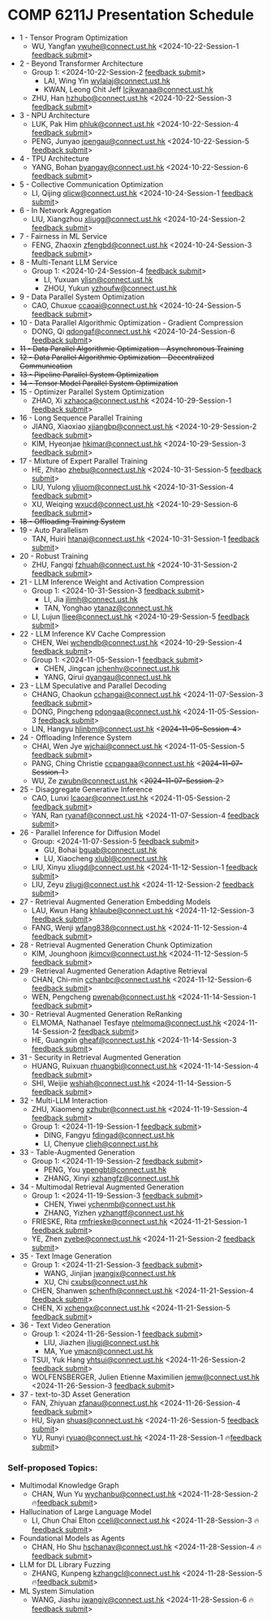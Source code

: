 # COMP 6211J Presentation Schedule


- 1 - Tensor Program Optimization
    - WU, Yangfan [ywuhe@connect.ust.hk](mailto:ywuhe@connect.ust.hk) <2024-10-22-Session-1 [feedback submit](https://forms.gle/oTFHsMVaAkBJAyyM8)>
- 2 - Beyond Transformer Architecture
    - Group 1: <2024-10-22-Session-2 [feedback submit](https://forms.gle/73vWyUbrBgybLzsA8)>   
        - LAI, Wing Yin	[wylaiaj@connect.ust.hk](mailto:wylaiaj@connect.ust.hk)
        - KWAN, Leong Chit Jeff	[lcjkwanaa@connect.ust.hk](mailto:lcjkwanaa@connect.ust.hk)
    - ZHU, Han [hzhubo@connect.ust.hk](mailto:hzhubo@connect.ust.hk) <2024-10-22-Session-3 [feedback submit](https://forms.gle/j99BY3kifrt92dH99)>
- 3 - NPU Architecture
    - LUK, Pak Him	[phluk@connect.ust.hk](mailto:phluk@connect.ust.hk) <2024-10-22-Session-4 [feedback submit](https://forms.gle/FRCHVtmmLTtNFoUo6)> 
    - PENG, Junyao	[jpengau@connect.ust.hk](mailto:jpengau@connect.ust.hk) <2024-10-22-Session-5 [feedback submit](https://forms.gle/MVDWJijDuivb1G3BA)> 
- 4 - TPU Architecture
    - YANG, Bohan [byangay@connect.ust.hk](mailto:byangay@connect.ust.hk) <2024-10-22-Session-6 [feedback submit](https://forms.gle/LhtagmGZEhyr5w1P8)> 
- 5 - Collective Communication Optimization
    - LI, Qijing	[qlicw@connect.ust.hk](mailto:qlicw@connect.ust.hk) <2024-10-24-Session-1 [feedback submit](https://forms.gle/aHZvdPwEYxrZjEY26)>
- 6 - In Network Aggregation
    - LIU, Xiangzhou [xliugg@connect.ust.hk](mailto:xliugg@connect.ust.hk) <2024-10-24-Session-2 [feedback submit](https://forms.gle/zdACw9bmJ1GHkmwe8)>
- 7 - Fairness in ML Service
    - FENG, Zhaoxin [zfengbd@connect.ust.hk](mailto:zfengbd@connect.ust.hk) <2024-10-24-Session-3 [feedback submit](https://forms.gle/RDEy5tsAxaKaD8bj9)>
- 8 - Multi-Tenant LLM Service
    - Group 1: <2024-10-24-Session-4 [feedback submit](https://forms.gle/okk1gZqy3FPtFW7UA)>    
        - LI, Yuxuan [ylisn@connect.ust.hk](mailto:ylisn@connect.ust.hk)
        - ZHOU, Yukun	[yzhoufw@connect.ust.hk](mailto:yzhoufw@connect.ust.hk)
- 9 - Data Parallel System Optimization
    - CAO, Chuxue [ccaoai@connect.ust.hk](mailto:ccaoai@connect.ust.hk) <2024-10-24-Session-5 [feedback submit](https://forms.gle/z2iu2Wsrq9Nk4RRS7)>
- 10 - Data Parallel Algorithmic Optimization - Gradient Compression
    - DONG, Qi [qdongaf@connect.ust.hk](mailto:qdongaf@connect.ust.hk) <2024-10-24-Session-6 [feedback submit](https://forms.gle/tzNF4LcyFo12ucoz5)>
- ~~11 - Data Parallel Algorithmic Optimization - Asynchronous Training~~
- ~~12 - Data Parallel Algorithmic Optimization - Decentralized Communication~~
- ~~13 - Pipeline Parallel System Optimization~~
- ~~14 - Tensor Model Parallel System Optimization~~
- 15 - Optimizer Parallel System Optimization
    - ZHAO, Xi	[xzhaoca@connect.ust.hk](mailto:xzhaoca@connect.ust.hk) <2024-10-29-Session-1 [feedback submit](https://forms.gle/mUdX1A7AEs9t9rTo9)>
- 16 - Long Sequence Parallel Training
    - JIANG, Xiaoxiao [xjiangbp@connect.ust.hk](mailto:xjiangbp@connect.ust.hk) <2024-10-29-Session-2 [feedback submit](https://forms.gle/zXtr8qE4oe2XJdfT8)>
    - KIM, Hyeonjae	[hkimar@connect.ust.hk](mailto:hkimar@connect.ust.hk) <2024-10-29-Session-3 [feedback submit](https://forms.gle/f5Hp5Lkj6aGYQ6cZA)>
- 17 - Mixture of Expert Parallel Training
    - HE, Zhitao [zhebu@connect.ust.hk](mailto:zhebu@connect.ust.hk) <2024-10-31-Session-5 [feedback submit](https://forms.gle/9ie6Ux8taNqjDyqd8)>
    - LIU, Yulong	[yliuom@connect.ust.hk](mailto:yliuom@connect.ust.hk) <2024-10-31-Session-4  [feedback submit](https://forms.gle/YkUcravP7DhrJHAEA)>
    - XU, Weiqing [wxucd@connect.ust.hk](mailto:wxucd@connect.ust.hk) <2024-10-29-Session-6 [feedback submit](https://forms.gle/EqdxyUbTz2LLoKXt5)>
- ~~18 - Offloading Training System~~
- 19 - Auto Parallelism
    - TAN, Huiri [htanaj@connect.ust.hk](mailto:htanaj@connect.ust.hk) <2024-10-31-Session-1 [feedback submit](https://forms.gle/SYacidhjmhvngU5s9)>
- 20 - Robust Training
    - ZHU, Fangqi [fzhuah@connect.ust.hk](mailto:fzhuah@connect.ust.hk) <2024-10-31-Session-2 [feedback submit](https://forms.gle/67VE1C7zYUdihWG57)>
- 21 - LLM Inference Weight and Activation Compression
    - Group 1: <2024-10-31-Session-3 [feedback submit](https://forms.gle/TML1DGJZuPZCC8p7A)>
        - LI, Jia [jlimh@connect.ust.hk](mailto:jlimh@connect.ust.hk)
        - TAN, Yonghao	[ytanaz@connect.ust.hk](mailto:ytanaz@connect.ust.hk) 
    - LI, Lujun	[lliee@connect.ust.hk](mailto:lliee@connect.ust.hk) <2024-10-29-Session-5 [feedback submit](https://forms.gle/Pd6mdC4xqaDVLuBa7)>
- 22 - LLM Inference KV Cache Compression
    - CHEN, Wei [wchendb@connect.ust.hk](mailto:wchendb@connect.ust.hk) <2024-10-29-Session-4 [feedback submit](https://forms.gle/oz2BkSg2o9WaSxtK6)>
    - Group 1:  <2024-11-05-Session-1 [feedback submit](https://forms.gle/hmA3e5uCRdL7kiqm8)>
        - CHEN, Jingcan [jchenhv@connect.ust.hk](mailto:jchenhv@connect.ust.hk) 
        - YANG, Qirui [qyangau@connect.ust.hk](mailto:qyangau@connect.ust.hk) 
- 23 - LLM Speculative and Parallel Decoding
    - CHANG, Chaokun	[cchangai@connect.ust.hk](mailto:cchangai@connect.ust.hk) <2024-11-07-Session-3 [feedback submit](https://forms.gle/LMsfhMX7B1id6p84A)>
    - DONG, Pingcheng	[pdongaa@connect.ust.hk](mailto:pdongaa@connect.ust.hk) <2024-11-05-Session-3 [feedback submit](https://forms.gle/SMmvv4eWDzmZ9ejx5)>
    - LIN, Hangyu	[hlinbm@connect.ust.hk](mailto:hlinbm@connect.ust.hk) <~~2024-11-05-Session-4~~>
- 24 - Offloading Inference System
    - CHAI, Wen Jye [wjchai@connect.ust.hk](mailto:wjchai@connect.ust.hk) <2024-11-05-Session-5 [feedback submit](https://forms.gle/DTQX5cyjANX7tBDQ8)>
    - PANG, Ching Christie [ccpangaa@connect.ust.hk](mailto:ccpangaa@connect.ust.hk) <~~2024-11-07-Session-1~~>
    - WU, Ze	[zwubn@connect.ust.hk](mailto:zwubn@connect.ust.hk) <~~2024-11-07-Session-2~~>
- 25 - Disaggregate Generative Inference
    - CAO, Lunxi [lcaoar@connect.ust.hk](mailto:lcaoar@connect.ust.hk) <2024-11-05-Session-2 [feedback submit](https://forms.gle/LTgvsAAvnNX3qbdCA)>
    - YAN, Ran	[ryanaf@connect.ust.hk](mailto:ryanaf@connect.ust.hk) <2024-11-07-Session-4 [feedback submit](https://forms.gle/cqk27aoTM3pseKjSA)>
- 26 - Parallel Inference for Diffusion Model
    - Group: <2024-11-07-Session-5 [feedback submit](https://forms.gle/SN8ZK3cWHmwejt5w5)>
        - GU, Bohai [bguab@connect.ust.hk](mailto:bguab@connect.ust.hk)
        - LU, Xiaocheng	[xlubl@connect.ust.hk](mailto:xlubl@connect.ust.hk)
    - LIU, Xinyu [xliugd@connect.ust.hk](mailto:xliugd@connect.ust.hk) <2024-11-12-Session-1 [feedback submit](https://forms.gle/oFdMoGnj6cVL5Rt67)>
    - LIU, Zeyu	[zliugj@connect.ust.hk](mailto:zliugj@connect.ust.hk) <2024-11-12-Session-2 [feedback submit](https://forms.gle/uQ4Uo5RAzDtgvDA96)>
- 27 - Retrieval Augmented Generation Embedding Models
    - LAU, Kwun Hang [khlaube@connect.ust.hk](mailto:khlaube@connect.ust.hk) <2024-11-12-Session-3 [feedback submit](https://forms.gle/ZbCvJpduMCms6PRr6)>
    - FANG, Wenji [wfang838@connect.ust.hk](mailto:wfang838@connect.ust.hk) <2024-11-12-Session-4 [feedback submit](https://forms.gle/6Wffd9ekNtUaoejt7)>
- 28 - Retrieval Augmented Generation Chunk Optimization
    - KIM, Jounghoon [jkimcv@connect.ust.hk](mailto:jkimcv@connect.ust.hk) <2024-11-12-Session-5 [feedback submit](https://forms.gle/VyXW9fjaE6C2v9bz7)>
- 29 - Retrieval Augmented Generation Adaptive Retrieval
    - CHAN, Chi-min [cchanbc@connect.ust.hk](mailto:cchanbc@connect.ust.hk) <2024-11-12-Session-6 [feedback submit](https://forms.gle/YnEPYgucghAgrWmY8)>
    - WEN, Pengcheng	[pwenab@connect.ust.hk](mailto:pwenab@connect.ust.hk) <2024-11-14-Session-1 [feedback submit](https://forms.gle/owCs5JB28dg8c99GA)>
- 30 - Retrieval Augmented Generation ReRanking
    - ELMOMA, Nathanael Tesfaye	[ntelmoma@connect.ust.hk](mailto:ntelmoma@connect.ust.hk) <2024-11-14-Session-2 [feedback submit](https://forms.gle/PRux6om6QXpxXAQF9)>
    - HE, Guangxin	[gheaf@connect.ust.hk](mailto:gheaf@connect.ust.hk) <2024-11-14-Session-3 [feedback submit](https://forms.gle/AhWXDKcD7Z1CMXjr7)>
- 31 - Security in Retrieval Augmented Generation
    - HUANG, Ruixuan [rhuangbi@connect.ust.hk](mailto:rhuangbi@connect.ust.hk) <2024-11-14-Session-4 [feedback submit](https://forms.gle/zfwuj5ik9anUwz1D6)>
    - SHI, Weijie [wshiah@connect.ust.hk](mailto:wshiah@connect.ust.hk) <2024-11-14-Session-5 [feedback submit](https://forms.gle/Wn7YfLUb7ydeHh1U7)>
- 32 - Multi-LLM Interaction
    - ZHU, Xiaomeng [xzhubr@connect.ust.hk](mailto:xzhubr@connect.ust.hk) <2024-11-19-Session-4 [feedback submit](https://forms.gle/HsnqdL1kYrHLBCqC7)>
    - Group 1: <2024-11-19-Session-1 [feedback submit](https://forms.gle/geHKDn46nFQNA5XY9)>   
        - DING, Fangyu	[fdingad@connect.ust.hk](mailto:fdingad@connect.ust.hk)
        - LI, Chenyue [clieh@connect.ust.hk](mailto:clieh@connect.ust.hk)
- 33 - Table-Augmented Generation
    - Group 1:  <2024-11-19-Session-2 [feedback submit](https://forms.gle/5sJv5jn2tHsTHBwY6)>  
        - PENG, You [ypengbt@connect.ust.hk](mailto:ypengbt@connect.ust.hk)
        - ZHANG, Xinyi	[xzhangfz@connect.ust.hk](mailto:xzhangfz@connect.ust.hk)
- 34 - Multimodal Retrieval Augmented Generation
    - Group 1:  <2024-11-19-Session-3 [feedback submit](https://forms.gle/uq1KNkY1Eii2qTba7)>
        - CHEN, Yiwei [ychenmb@connect.ust.hk](mailto:ychenmb@connect.ust.hk)
        - ZHANG, Yizhen [yzhangtf@connect.ust.hk](mailto:yzhangtf@connect.ust.hk)
    - FRIESKE, Rita	[rmfrieske@connect.ust.hk](mailto:rmfrieske@connect.ust.hk) <2024-11-21-Session-1 [feedback submit](https://forms.gle/z8g2PyQkmNnhYSVJ6)>
    - YE, Zhen	[zyebe@connect.ust.hk](mailto:zyebe@connect.ust.hk) <2024-11-21-Session-2 [feedback submit](https://forms.gle/zwBNwjW9HGzEXWHv6)>
- 35 - Text Image Generation
    - Group 1: <2024-11-21-Session-3 [feedback submit](https://forms.gle/9WC6Ng81osUajfmF8)>
        - WANG, Jinjian	[jwangjx@connect.ust.hk](mailto:jwangjx@connect.ust.hk)
        - XU, Chi	[cxubs@connect.ust.hk](mailto:cxubs@connect.ust.hk)          
    - CHEN, Shanwen [schenfh@connect.ust.hk](mailto:schenfh@connect.ust.hk) <2024-11-21-Session-4 [feedback submit](https://forms.gle/M5Zw23LsRt8opxHCA)>
    - CHEN, Xi	[xchengx@connect.ust.hk](mailto:xchengx@connect.ust.hk) <2024-11-21-Session-5 [feedback submit](https://forms.gle/3mPaiZGQcKf2Zg2c6)>
- 36 - Text Video Generation
    - Group 1: <2024-11-26-Session-1 [feedback submit](https://forms.gle/3sC25q2ezkrVC3a26)>    
        - LIU, Jiazhen [jliugj@connect.ust.hk](mailto:jliugj@connect.ust.hk)
        - MA, Yue [ymacn@connect.ust.hk](mailto:ymacn@connect.ust.hk)
    - TSUI, Yuk Hang [yhtsui@connect.ust.hk](mailto:yhtsui@connect.ust.hk) <2024-11-26-Session-2 [feedback submit](https://forms.gle/TQHJdKuufJhk6Nbk8)>
    - WOLFENSBERGER, Julien Etienne Maximilien [jemw@connect.ust.hk](mailto:jemw@connect.ust.hk) <2024-11-26-Session-3 [feedback submit](https://forms.gle/aCcjYTs3AYKXrTCV9)>
- 37 - text-to-3D Asset Generation
    - FAN, Zhiyuan	[zfanau@connect.ust.hk](mailto:zfanau@connect.ust.hk) <2024-11-26-Session-4 [feedback submit](https://forms.gle/pPLajW7MuWeH8CyNA)>
    - HU, Siyan [shuas@connect.ust.hk](mailto:shuas@connect.ust.hk) <2024-11-26-Session-5 [feedback submit](https://forms.gle/rPN3uS4XpX5S6wZs9)>
    - YU, Runyi [ryuao@connect.ust.hk](mailto:ryuao@connect.ust.hk) <2024-11-28-Session-1 :fire:[feedback submit](https://forms.gle/7jsPmLGEiYXqNZYy5)>

### Self-proposed Topics:

- Multimodal Knowledge Graph
    - CHAN, Wun Yu [wychanbu@connect.ust.hk](mailto:wychanbu@connect.ust.hk) <2024-11-28-Session-2 :fire:[feedback submit](https://forms.gle/917eFykz7PLrEStc7)>
- Hallucination of Large Language Model
    - LI, Chun Chai Elton	[cceli@connect.ust.hk](mailto:cceli@connect.ust.hk) <2024-11-28-Session-3 :fire:[feedback submit](https://forms.gle/m2wNWRXH93dm7va37)>
- Foundational Models as Agents
    - CHAN, Ho Shu [hschanav@connect.ust.hk](mailto:hschanav@connect.ust.hk) <2024-11-28-Session-4 :fire:[feedback submit](https://forms.gle/Cb922eejCa3aGbZ8A)>
- LLM for DL Library Fuzzing
    - ZHANG, Kunpeng [kzhangcl@connect.ust.hk](mailto:kzhangcl@connect.ust.hk) <2024-11-28-Session-5 :fire:[feedback submit](https://forms.gle/AM3sXDX6tbgenm4s8)>
- ML System Simulation
   - WANG, Jiashu [jwangjv@connect.ust.hk](mailto:jwangjv@connect.ust.hk) <2024-11-28-Session-6 :fire:[feedback submit](https://forms.gle/YGUPDfXDu5DmqxZXA)>
